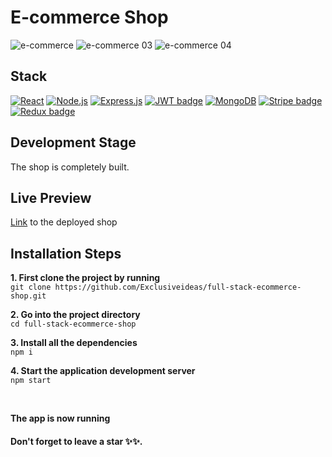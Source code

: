 # E-commerce Shop
![e-commerce](https://user-images.githubusercontent.com/76836006/178804431-eb9ebfe9-91fc-4ac7-851e-3b6b91ee16dd.JPG)
![e-commerce 03](https://user-images.githubusercontent.com/76836006/178804478-b6cc1993-2bab-40d3-8bd7-cda492f3626c.JPG)
![e-commerce 04](https://user-images.githubusercontent.com/76836006/178804512-854fea24-35e2-40a6-9118-4f8c9b5ea571.JPG)


## Stack
[![React](https://img.shields.io/badge/React-20232A?style=for-the-badge&logo=react&logoColor=61DAFB)](https://github.com/Exclusiveideas)
[![Node.js](https://img.shields.io/badge/Node.js-339933?style=for-the-badge&logo=nodedotjs&logoColor=white)](https://github.com/Exclusiveideas)
[![Express.js](https://img.shields.io/badge/Express.js-000000?style=for-the-badge&logo=express&logoColor=white)](https://github.com/Exclusiveideas)
[![JWT badge](https://img.shields.io/badge/JWT-000000?style=for-the-badge&logo=JSON%20web%20tokens&logoColor=white)](https://github.com/Exclusiveideas)
[![MongoDB](https://img.shields.io/badge/MongoDB-4EA94B?style=for-the-badge&logo=mongodb&logoColor=white)](https://github.com/Exclusiveideas)
[![Stripe badge](https://img.shields.io/badge/Stripe-626CD9?style=for-the-badge&logo=Stripe&logoColor=white)](https://github.com/Exclusiveideas)
[![Redux badge](https://img.shields.io/badge/Redux-593D88?style=for-the-badge&logo=redux&logoColor=white)](https://github.com/Exclusiveideas) <br />


## Development Stage
The shop is completely built.

## Live Preview
[Link](https://e-commerce-a8b84.web.app) to the deployed shop

## Installation Steps 
**1. First clone the project by running** <br />
   ``` git clone https://github.com/Exclusiveideas/full-stack-ecommerce-shop.git ```
<br />

**2. Go into the project directory**  <br />
   ``` cd full-stack-ecommerce-shop ``` 
   <br />
   
**3. Install all the dependencies** <br />
    ``` npm i ``` 
    <br />
    
**4. Start the application development server**<br />
    ``` npm start ```

<br /> 


**The app is now running**
<br />

#### Don't forget to leave a star ✨✨.
